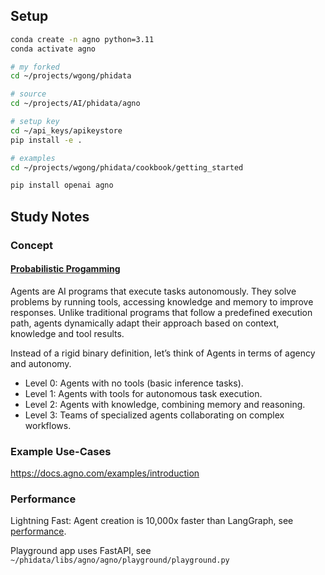 ## Setup
```bash
conda create -n agno python=3.11
conda activate agno

# my forked
cd ~/projects/wgong/phidata

# source
cd ~/projects/AI/phidata/agno

# setup key
cd ~/api_keys/apikeystore
pip install -e .

# examples
cd ~/projects/wgong/phidata/cookbook/getting_started

pip install openai agno

```


## Study Notes

### Concept

#### [Probabilistic Progamming](https://chat.qwen.ai/c/72090629-c170-457c-b834-55da56c16e93)

Agents are AI programs that execute tasks autonomously. They solve problems by running tools, accessing knowledge and memory to improve responses. Unlike traditional programs that follow a predefined execution path, agents dynamically adapt their approach based on context, knowledge and tool results.

Instead of a rigid binary definition, let’s think of Agents in terms of agency and autonomy.

- Level 0: Agents with no tools (basic inference tasks).
- Level 1: Agents with tools for autonomous task execution.
- Level 2: Agents with knowledge, combining memory and reasoning.
- Level 3: Teams of specialized agents collaborating on complex workflows.


### Example Use-Cases

https://docs.agno.com/examples/introduction


### Performance

Lightning Fast: Agent creation is 10,000x faster than LangGraph, see [performance](https://github.com/agno-agi/agno#performance).

Playground app uses FastAPI, see `~/phidata/libs/agno/agno/playground/playground.py`


